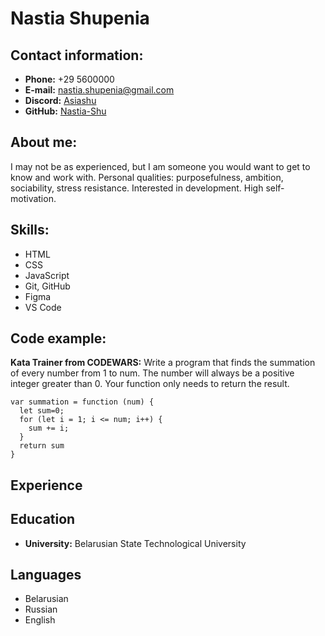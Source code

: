 # Nastia Shupenia
## Contact information:
* **Phone:** +29 5600000
* **E-mail:** nastia.shupenia@gmail.com
* **Discord:** [Asiashu](https://discord.com/channels/asiashu.)
* **GitHub:** [Nastia-Shu](https://github.com/Nastia-Shu)
## About me:
I may not be as experienced, but I am someone you would want to get to know and work with. Personal qualities: purposefulness, ambition, sociability, stress resistance. Interested in development. High self-motivation.
## Skills:
* HTML
* CSS
* JavaScript
* Git, GitHub
* Figma
* VS Code
## Code example:
**Kata Trainer from CODEWARS:**
Write a program that finds the summation of every number from 1 to num. The number will always be a positive integer greater than 0. Your function only needs to return the result.
```
var summation = function (num) {
  let sum=0;
  for (let i = 1; i <= num; i++) {
    sum += i;
  }
  return sum
}
```
## Experience
## Education
* **University:** Belarusian State Technological University
## Languages
* Belarusian
* Russian
* English